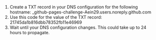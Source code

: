 1. Create a TXT record in your DNS configuration for the following hostname: _github-pages-challenge-Aein29.users.noreply.github.com
2. Use this code for the value of the TXT record: 21745da1b816dbb78352fb11e46969
3. Wait until your DNS configuration changes. This could take up to 24 hours to propagate.
  

